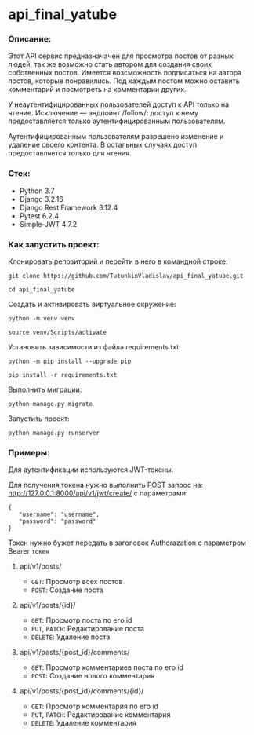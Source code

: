 # api_final_yatube

### Описание:

Этот API сервис предназначачен для просмотра постов от разных людей, так же возможно стать автором для создания своих собственных постов. Имеется возсможность подписаться на аатора постов, которые понравились. Под каждым постом можно оставить комментарий и посмотреть на комментарии других.

У неаутентифицированных пользователей доступ к API только на чтение. Исключение — эндпоинт /follow/: доступ к нему предоставляется только аутентифицированным пользователям.

Аутентифицированным пользователям разрешено изменение и удаление своего контента. В остальных случаях доступ предоставляется только для чтения.

### Стек:
- Python 3.7
- Django 3.2.16
- Django Rest Framework 3.12.4
- Pytest 6.2.4
- Simple-JWT 4.7.2

### Как запустить проект:

Клонировать репозиторий и перейти в него в командной строке:

```
git clone https://github.com/TutunkinVladislav/api_final_yatube.git
```

```
cd api_final_yatube
```

Cоздать и активировать виртуальное окружение:

```
python -m venv venv
```

```
source venv/Scripts/activate
```

Установить зависимости из файла requirements.txt:

```
python -m pip install --upgrade pip
```

```
pip install -r requirements.txt
```

Выполнить миграции:

```
python manage.py migrate
```

Запустить проект:

```
python manage.py runserver
```

### Примеры:

Для аутентификации используются JWT-токены.

Для получения токена нужно выполнить POST запрос на: http://127.0.0.1:8000/api/v1/jwt/create/ с параметрами:

```
{
   "username": "username",
   "password": "password"
}
```

Токен нужно бужет передать в заголовок Authorazation с параметром Bearer `токен`

1. api/v1/posts/
   - `GET`: Просмотр всех постов
   - `POST`: Создание поста

2. api/v1/posts/{id}/
   - `GET`: Просмотр поста по его id
   - `PUT`, `PATCH`: Редактирование поста
   - `DELETE`: Удаление поста
   
5. api/v1/posts/{post_id}/comments/
   - `GET`: Просмотр комментариев поста по его id
   - `POST`: Создание нового комментария
   
6. api/v1/posts/{post_id}/comments/{id}/
   - `GET`: Просмотр комментария по его id
   - `PUT`, `PATCH`: Редактирование комментария
   - `DELETE`: Удаление комментария
